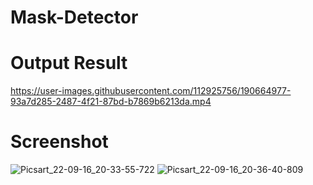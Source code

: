 # Mask-Detector
# Output Result
https://user-images.githubusercontent.com/112925756/190664977-93a7d285-2487-4f21-87bd-b7869b6213da.mp4
# Screenshot
![Picsart_22-09-16_20-33-55-722](https://user-images.githubusercontent.com/112925756/190671362-e332792a-1435-43c4-a646-a28c72779132.jpg)
![Picsart_22-09-16_20-36-40-809](https://user-images.githubusercontent.com/112925756/190671557-17f536fa-6a03-4903-a5f7-a0843d93857a.jpg)

